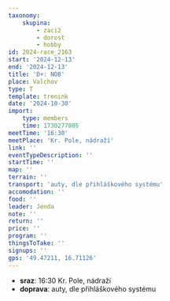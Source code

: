 ```yaml
---
taxonomy:
    skupina:
        - zaci2
        - dorost
        - hobby
id: 2024-race_2163
start: '2024-12-13'
end: '2024-12-13'
title: 'D+: NOB'
place: Valchov
type: T
template: trenink
date: '2024-10-30'
import:
    type: members
    time: 1730277005
meetTime: '16:30'
meetPlace: 'Kr. Pole, nádraží'
link: ''
eventTypeDescription: ''
startTime: ''
map: ''
terrain: ''
transport: 'auty, dle přihláškového systému'
accomodation: ''
food: ''
leader: Jenda
note: ''
return: ''
price: ''
program: ''
thingsToTake: ''
signups: ''
gps: '49.47211, 16.71126'
---
```


* **sraz**: 16:30 Kr. Pole, nádraží
* **doprava**: auty, dle přihláškového systému
